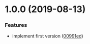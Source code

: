 # 1.0.0 (2019-08-13)


### Features

* implement first version ([00991ed](https://github.com/call-a3/dynamic-dotenv/commit/00991ed))
